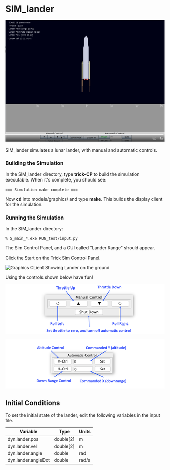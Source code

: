 # SIM_lander
![Graphics CLient Showing Lander on the ground](images/marsR.png)


SIM_lander simulates a lunar lander, with manual and automatic controls.

### Building the Simulation
In the SIM\_lander directory, type **trick-CP** to build the simulation executable. When it's complete, you should see:

```
=== Simulation make complete ===
```
Now **cd** into models/graphics/ and type **make**. This builds the display client for the simulation.

### Running the Simulation
In the SIM_lander directory:

```
% S_main_*.exe RUN_test/input.py
```
The Sim Control Panel, and a GUI called "Lander Range" should appear.

Click the Start on the Trick Sim Control Panel.

![Graphics CLient Showing Lander on the ground](images/LanderInitial.png)

Using the controls shown below have fun!



![Graphics CLient Showing Lander on the ground](images/ManualControlPanel.png)

![Graphics CLient Showing Lander on the ground](images/AutomaticControlPanel.png)

## Initial Conditions
To set the initial state of the lander, edit the following variables in the input file.

Variable                                  | Type           | Units
------------------------------------------|----------------|-------
dyn.lander.pos                            | double[2]      | m
dyn.lander.vel                            | double[2]      | m
dyn.lander.angle                          | double         | rad
dyn.lander.angleDot                       | double         | rad/s
